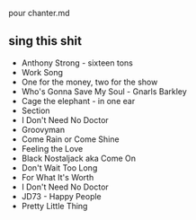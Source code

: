 pour chanter.md


## sing this shit
- Anthony Strong - sixteen tons
- Work Song
- One for the money, two for the show
- Who's Gonna Save My Soul - Gnarls Barkley
- Cage the elephant - in one ear
- Section
- I Don't Need No Doctor
- Groovyman
- Come Rain or Come Shine
- Feeling the Love
- Black Nostaljack aka Come On
- Don't Wait Too Long
- For What It's Worth
- I Don't Need No Doctor
- JD73 - Happy People
- Pretty Little Thing